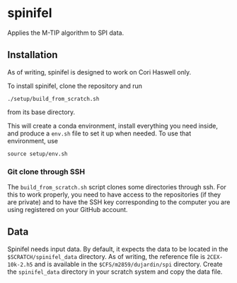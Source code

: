 # spinifel
Applies the M-TIP algorithm to SPI data.

## Installation
As of writing, spinifel is designed to work on Cori Haswell only.

To install spinifel, clone the repository and run
```
./setup/build_from_scratch.sh
```
from its base directory.

This will create a conda environment, install everything you need inside, and produce a `env.sh` file to set it up when needed.
To use that environment, use
```
source setup/env.sh
```

### Git clone through SSH
The `build_from_scratch.sh` script clones some directories through ssh.
For this to work properly, you need to have access to the repositories (if they are private) and to have the SSH key corresponding to the computer you are using registered on your GitHub account.

## Data
Spinifel needs input data.
By default, it expects the data to be located in the `$SCRATCH/spinifel_data` directory.
As of writing, the reference file is `2CEX-10k-2.h5` and is available in the `$CFS/m2859/dujardin/spi` directory.
Create the `spinifel_data` directory in your scratch system and copy the data file.
